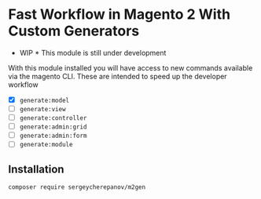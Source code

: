 # Fast Workflow in Magento 2 With Custom Generators
* WIP * This module is still under development

With this module installed you will have access to new commands available via the magento CLI. These are intended to speed up the developer workflow

- [x] `generate:model`
- [ ] `generate:view`
- [ ] `generate:controller`
- [ ] `generate:admin:grid`
- [ ] `generate:admin:form`
- [ ] `generate:module`

## Installation
```
composer require sergeycherepanov/m2gen
```
